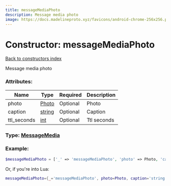```yaml
---
title: messageMediaPhoto
description: Message media photo
image: https://docs.madelineproto.xyz/favicons/android-chrome-256x256.png
---
```

# Constructor: messageMediaPhoto  
[Back to constructors index](index.md)



Message media photo

### Attributes:

| Name     |    Type       | Required | Description |
|----------|---------------|----------|-------------|
|photo|[Photo](../types/Photo.md) | Optional|Photo|
|caption|[string](../types/string.md) | Optional|Caption|
|ttl\_seconds|[int](../types/int.md) | Optional|Ttl seconds|



### Type: [MessageMedia](../types/MessageMedia.md)


### Example:

```php
$messageMediaPhoto = ['_' => 'messageMediaPhoto', 'photo' => Photo, 'caption' => 'string', 'ttl_seconds' => int];
```  


Or, if you're into Lua:

```lua
messageMediaPhoto={_='messageMediaPhoto', photo=Photo, caption='string', ttl_seconds=int}

```


